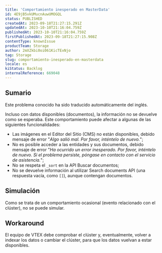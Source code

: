 ```yaml
---
title: 'Comportamiento inesperado en MasterData'
id: 4E9jB5vkUMucnAuwUMOGQL
status: PUBLISHED
createdAt: 2023-09-18T21:27:15.291Z
updatedAt: 2023-10-10T21:16:04.759Z
publishedAt: 2023-10-10T21:16:04.759Z
firstPublishedAt: 2023-09-18T21:27:15.908Z
contentType: knownIssue
productTeam: Storage
author: 2mXZkbi0oi061KicTExNjo
tag: Storage
slug: comportamiento-inesperado-en-masterdata
locale: es
kiStatus: Backlog
internalReference: 669048
---
```


## Sumario

<div class="alert alert-info">
  <p>Este problema conocido ha sido traducido automáticamente del inglés.</p>
</div>


Incluso con datos disponibles (documentos), la información no se devuelve como se esperaba.
Este comportamiento puede afectar a algunas de las siguientes funcionalidades:

- Las imágenes en el Editor del Sitio (CMS) no están disponibles, debido mensaje de error "_Algo salió mal. Por favor, inténtelo de nuevo._";
- No es posible acceder a las entidades y sus documentos, debido mensaje de error "_Ha ocurrido un error inesperado. Por favor, inténtelo de nuevo. Si el problema persiste, póngase en contacto con el servicio de asistencia._";
- No se respeta el `_sort` en la API Buscar documentos;
- No se devuelve información al utilizar Search documents API (una respuesta vacía, como `[]`), aunque contengan documentos.


##

## Simulación


Como se trata de un comportamiento ocasional (evento relacionado con el clúster), no se puede simular.



## Workaround


El equipo de VTEX debe comprobar el clúster y, eventualmente, volver a indexar los datos o cambiar el clúster, para que los datos vuelvan a estar disponibles.




